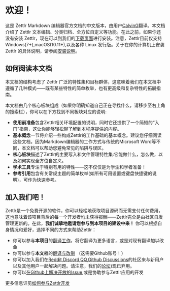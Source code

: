 # 欢迎！

这是 Zettlr Markdown 编辑器官方文档的中文版本，由用户[CalvinG](https://github.com/ScreeperC)翻译。本文档介绍了 Zettlr 文本编辑、分类归档、全方位自定义等功能。在此之前，如果你还没有安装 Zettlr，现在可以到我们的[下载页面](https://www.zettlr.com/download)进行安装。注意，Zettlr目前仅支持 Windows(7+),macOS(10.11+),以及各种 Linux 发行版。关于在你的计算机上安装 Zettlr 的具体说明，请参阅[安装说明](install.md)。

## 如何阅读本文档

本文档的结构考虑了 Zettlr 广泛的特性集和目标群体，这意味着我们在本文档中遵循了几种模式——既有某些特性的简单枚举，也有更高级和复杂特性的拓展指南。

本文档由几个核心板块组成（如果你明确知道自己正在寻找什么，请移步至右上角的搜索栏），你可以在下方找到不同板块对应的说明:

- **使用前准备**包含Zettlr相关环境配置的说明，同时它还提供了一个简短的“入门”指南，这让你能够轻松聊了解到本程序提供的内容。
- **基本概念**一节将介绍一些构成Zettlr的工作基础的基本概念。建议您仔细阅读这些文档，因为Markdown编辑器的工作方式与传统的Microsoft Word等不同，本文档可以帮助您避免常见的陷阱与误区。
- **核心板块**描述了Zettlr的主要写入和文件管理特性集:它能做什么，怎么做，以及如何实现全方位自定义。
- **学术工具**专注于特别有用的特性——这不仅仅是为学生和学者准备！
- **参考引用**包含有关常规主题的简单枚举(如所有可用设置或键盘快捷键的说明)，可作为快速参考。

## 加入我们吧！

Zettlr是一个免费开源的软件，你可以轻松地获取项目源码而无需支付任何费用，这也意味着该项目背后的每一个开发者均未获得报酬——Zettlr完全是由社区自发管理更新的。在此，**我们诚挚地邀请您参与到本项目的建设中来！** 你可以根据自身情况和爱好，选择不同的方式来帮助Zettlr：

- 你可以参与**本项目**的[翻译工作](https://translate.zettlr.com/)，将它翻译为更多语言，或是对现有翻译加以改金
- 你可以参与**本文档**的[翻译与改删](https://github.com/Zettlr/zettlr-docs/) （这需要Github账号！）
- 你可以加入我们在[Reddit](https://www.reddit.com/r/Zettlr/),[Discord](https://discord.com/invite/PcfS3DM9Xj),[QQ](https://jq.qq.com/?_wv=1027&k=7uVhy31u),[Github Discussions](https://github.com/Zettlr/Zettlr/discussions)的社区来与新用户以及其他用户一起解决问题。请注意，我们的[论坛](https://forum.zettlr.com/))现已弃用。
- 你可以[在Github上解决开放的Issue](https://github.com/Zettlr/Zettlr/issues),或是协助参与Zettlr应用的开发

更多信息详见[如何参与Zettlr开发](get-involved.md)
